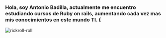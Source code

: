 ### Hola, soy Antonio Badilla, actualmente me encuentro estudiando cursos de Ruby on rails, aumentando cada vez mas mis conocimientos en este mundo TI. {
![rickroll-roll](https://github.com/DarkYusu/DarkYusu/assets/110235824/1cc26c0f-cc4f-46eb-a551-63ce6548a1cc)

  
<!--
**DarkYusu/DarkYusu** is a ✨ _special_ ✨ repository because its `README.md` (this file) appears on your GitHub profile.

Here are some ideas to get you started:

- 🔭 I’m currently working on ...
- 🌱 I’m currently learning ...
- 👯 I’m looking to collaborate on ...
- 🤔 I’m looking for help with ...
- 💬 Ask me about ...
- 📫 How to reach me: ...
- 😄 Pronouns: ...
- ⚡ Fun fact: ...
-->

